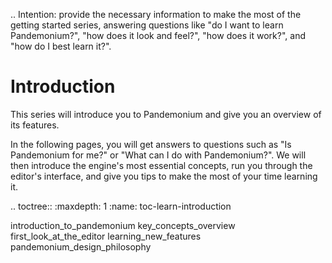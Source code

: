 .. Intention: provide the necessary information to make the most of the getting
   started series, answering questions like "do I want to learn Pandemonium?", "how
   does it look and feel?", "how does it work?", and "how do I best learn it?".

Introduction
============

This series will introduce you to Pandemonium and give you an overview of its
features.

In the following pages, you will get answers to questions such as "Is Pandemonium for
me?" or "What can I do with Pandemonium?". We will then introduce the engine's most
essential concepts, run you through the editor's interface, and give you tips to
make the most of your time learning it.

.. toctree::
   :maxdepth: 1
   :name: toc-learn-introduction

   introduction_to_pandemonium
   key_concepts_overview
   first_look_at_the_editor
   learning_new_features
   pandemonium_design_philosophy
